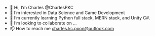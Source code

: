 - 👋 Hi, I’m Charles @CharlesPKC
- 👀 I’m interested in Data Science and Game Development
- 🌱 I’m currently learning Python full stack, MERN stack, and Unity C#.
- 💞️ I’m looking to collaborate on ...
- 📫 How to reach me charles.kc.poon@outlook.com

<!---
CharlesPKC/CharlesPKC is a ✨ special ✨ repository because its `README.md` (this file) appears on your GitHub profile.
You can click the Preview link to take a look at your changes.
--->
